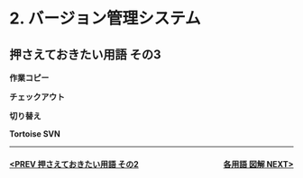 # 2. バージョン管理システム

## 押さえておきたい用語 その3

**作業コピー**

**チェックアウト**

**切り替え**

**Tortoise SVN**

---
#### <div style="text-align:left; float:right;">[各用語 図解 NEXT>](./page7.md)</div>[<PREV 押さえておきたい用語 その2](./page5.md)